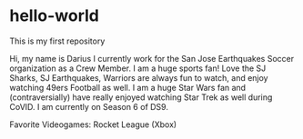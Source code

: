 # hello-world
This is my first repository

Hi, my name is Darius
I currently work for the San Jose Earthquakes Soccer organization as a Crew Member.
I am a huge sports fan! Love the SJ Sharks, SJ Earthquakes, Warriors are always fun to watch, and enjoy watching 49ers Football as well.
I am a huge Star Wars fan and (contraversially) have really enjoyed watching Star Trek as well during CoVID. I am currently on Season 6 of DS9.

Favorite Videogames:
  Rocket League (Xbox)
  
